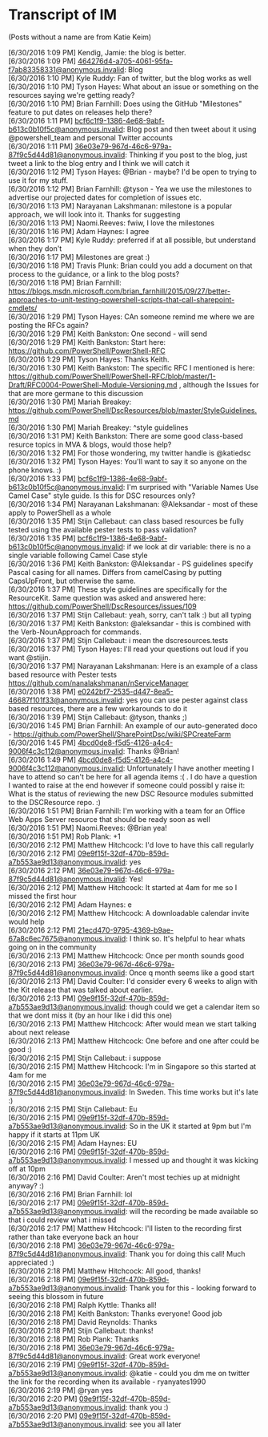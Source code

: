 # Transcript of IM
(Posts without a name are from Katie Keim)

[‎6/‎30/‎2016 1:09 PM] Kendig, Jamie: the blog is better.  
[‎6/‎30/‎2016 1:09 PM] 464276d4-a705-4061-95fa-f7ab83358331@anonymous.invalid: Blog  
[‎6/‎30/‎2016 1:10 PM] Kyle Ruddy: Fan of twitter, but the blog works as well  
[‎6/‎30/‎2016 1:10 PM] Tyson Hayes: What about an issue or something on the resources saying we're getting ready?  
[‎6/‎30/‎2016 1:10 PM] Brian Farnhill: Does using the GitHub "Milestones" feature to put dates on releases help there?  
[‎6/‎30/‎2016 1:11 PM] bcf6c1f9-1386-4e68-9abf-b613c0b10f5c@anonymous.invalid: Blog post and then tweet about it using @powershell_team and personal Twitter accounts   
[‎6/‎30/‎2016 1:11 PM] 36e03e79-967d-46c6-979a-87f9c5d44d81@anonymous.invalid: Thinking if you post to the blog, just tweet a link to the blog entry and I think we will catch it   
[‎6/‎30/‎2016 1:12 PM] Tyson Hayes: @Brian - maybe? I'd be open to trying to use it for my stuff.  
[‎6/‎30/‎2016 1:12 PM] Brian Farnhill: @tyson - Yea we use the milestones to advertise our projected dates for completion of issues etc.  
[‎6/‎30/‎2016 1:13 PM] Narayanan Lakshmanan: milestone is a popular approach, we will look into it. Thanks for suggesting  
[‎6/‎30/‎2016 1:13 PM] Naomi.Reeves: fwiw, I love the milestones  
[‎6/‎30/‎2016 1:16 PM] Adam Haynes: I agree  
[‎6/‎30/‎2016 1:17 PM] Kyle Ruddy: preferred if at all possible, but understand when they don't  
[‎6/‎30/‎2016 1:17 PM] Milestones are great :)  
[‎6/‎30/‎2016 1:18 PM] Travis Plunk: Brian could you add a document on that process to the guidance, or a link to the blog posts?  
[‎6/‎30/‎2016 1:18 PM] Brian Farnhill: https://blogs.msdn.microsoft.com/brian_farnhill/2015/09/27/better-approaches-to-unit-testing-powershell-scripts-that-call-sharepoint-cmdlets/   
[‎6/‎30/‎2016 1:29 PM] Tyson Hayes: CAn someone remind me where we are posting the RFCs again?  
[‎6/‎30/‎2016 1:29 PM] Keith Bankston: One second - will send  
[‎6/‎30/‎2016 1:29 PM] Keith Bankston: Start here: https://github.com/PowerShell/PowerShell-RFC   
[‎6/‎30/‎2016 1:29 PM] Tyson Hayes: Thanks Keith.  
[‎6/‎30/‎2016 1:30 PM] Keith Bankston: The specific RFC I mentioned is here: https://github.com/PowerShell/PowerShell-RFC/blob/master/1-Draft/RFC0004-PowerShell-Module-Versioning.md , although the Issues for that are more germane to this discussion  
[‎6/‎30/‎2016 1:30 PM] Mariah Breakey: https://github.com/PowerShell/DscResources/blob/master/StyleGuidelines.md   
[‎6/‎30/‎2016 1:30 PM] Mariah Breakey: ^style guidelines   
[‎6/‎30/‎2016 1:31 PM] Keith Bankston: There are some good class-based resurce topics in MVA & blogs, would those help?  
[‎6/‎30/‎2016 1:32 PM] For those wondering, my twitter handle is @katiedsc  
[‎6/‎30/‎2016 1:32 PM] Tyson Hayes: You'll want to say it so anyone on the phone knows. :)  
[‎6/‎30/‎2016 1:33 PM] bcf6c1f9-1386-4e68-9abf-b613c0b10f5c@anonymous.invalid: I'm surprised with "Variable Names Use Camel Case" style guide. Is this for DSC resources only?  
[‎6/‎30/‎2016 1:34 PM] Narayanan Lakshmanan: @Aleksandar - most of these apply to PowerShell as a whole  
[‎6/‎30/‎2016 1:35 PM] Stijn Callebaut: can class based resources be fully tested using the available pester tests to pass validation?  
[‎6/‎30/‎2016 1:35 PM] bcf6c1f9-1386-4e68-9abf-b613c0b10f5c@anonymous.invalid: if we look at dir variable: there is no a single variable following Camel Case style  
[‎6/‎30/‎2016 1:36 PM] Keith Bankston: @Aleksandar - PS guidelines specify Pascal casing for all names. Differs from camelCasing by putting CapsUpFront, but otherwise the same.  
[‎6/‎30/‎2016 1:37 PM] These style guidelines are specifically for the ResourceKit. Same question was asked and answered here: https://github.com/PowerShell/DscResources/issues/109   
[‎6/‎30/‎2016 1:37 PM] Stijn Callebaut: yeah, sorry, can't talk :) but all typing  
[‎6/‎30/‎2016 1:37 PM] Keith Bankston: @aleksandar - this is combined with the Verb-NounApproach for commands.  
[‎6/‎30/‎2016 1:37 PM] Stijn Callebaut: i mean the dscresources.tests  
[‎6/‎30/‎2016 1:37 PM] Tyson Hayes: I'll read your questions out loud if you want @stijin.  
[‎6/‎30/‎2016 1:37 PM] Narayanan Lakshmanan: Here is an example of a class based resource with Pester tests https://github.com/nanalakshmanan/nServiceManager   
[‎6/‎30/‎2016 1:38 PM] e0242bf7-2535-d447-8ea5-46687f101f33@anonymous.invalid: yes you can use pester against class based resources, there are a few workarounds to do it  
[‎6/‎30/‎2016 1:39 PM] Stijn Callebaut: @tyson, thanks ;)  
[‎6/‎30/‎2016 1:45 PM] Brian Farnhill: An example of our auto-generated doco - https://github.com/PowerShell/SharePointDsc/wiki/SPCreateFarm   
[‎6/‎30/‎2016 1:45 PM] 4bcd0de8-f5d5-4126-a4c4-9006f4c3c112@anonymous.invalid: Thanks @Brian!  
[‎6/‎30/‎2016 1:49 PM] 4bcd0de8-f5d5-4126-a4c4-9006f4c3c112@anonymous.invalid: Unfortunately I have another meeting I have to attend so can't be here for all agenda items :( . I do have a question I wanted to raise at the end however if someone could possibl
y raise it: What is the status of reviewing the new DSC Resource modules submitted to the DSCResource repo. :)  
[‎6/‎30/‎2016 1:51 PM] Brian Farnhill: I'm working with a team for an Office Web Apps Server resource that should be ready soon as well  
[‎6/‎30/‎2016 1:51 PM] Naomi.Reeves: @Brian yea!  
[‎6/‎30/‎2016 1:51 PM] Rob Plank: +1  
[‎6/‎30/‎2016 2:12 PM] Matthew Hitchcock: I'd love to have this call regularly  
[‎6/‎30/‎2016 2:12 PM] 09e9f15f-32df-470b-859d-a7b553ae9d13@anonymous.invalid: yes  
[‎6/‎30/‎2016 2:12 PM] 36e03e79-967d-46c6-979a-87f9c5d44d81@anonymous.invalid: Yes!    
[‎6/‎30/‎2016 2:12 PM] Matthew Hitchcock: It started at 4am for me so I missed the first hour  
[‎6/‎30/‎2016 2:12 PM] Adam Haynes: e  
[‎6/‎30/‎2016 2:12 PM] Matthew Hitchcock: A downloadable calendar invite would help  
[‎6/‎30/‎2016 2:12 PM] 21ecd470-9795-4369-b9ae-67a8c6ec7675@anonymous.invalid: I think so. It's helpful to hear whats going on in the community  
[‎6/‎30/‎2016 2:13 PM] Matthew Hitchcock: Once per month sounds good  
[‎6/‎30/‎2016 2:13 PM] 36e03e79-967d-46c6-979a-87f9c5d44d81@anonymous.invalid: Once q month seems like a good start   
[‎6/‎30/‎2016 2:13 PM] David Coulter: I'd consider every 6 weeks to align with the Kit release that was talked about earlier.  
[‎6/‎30/‎2016 2:13 PM] 09e9f15f-32df-470b-859d-a7b553ae9d13@anonymous.invalid: though could we get a calendar item so that we dont miss it (by an hour like i did this one)  
[‎6/‎30/‎2016 2:13 PM] Matthew Hitchcock: After would mean we start talking about next release  
[‎6/‎30/‎2016 2:13 PM] Matthew Hitchcock: One before and one after could be good :)  
[‎6/‎30/‎2016 2:15 PM] Stijn Callebaut: i suppose  
[‎6/‎30/‎2016 2:15 PM] Matthew Hitchcock: I'm in Singapore so this started at 4am for me  
[‎6/‎30/‎2016 2:15 PM] 36e03e79-967d-46c6-979a-87f9c5d44d81@anonymous.invalid: In Sweden. This time works but it's late :)  
[‎6/‎30/‎2016 2:15 PM] Stijn Callebaut: Eu  
[‎6/‎30/‎2016 2:15 PM] 09e9f15f-32df-470b-859d-a7b553ae9d13@anonymous.invalid: So in the UK it started at 9pm but I'm happy if it starts at 11pm UK  
[‎6/‎30/‎2016 2:15 PM] Adam Haynes: EU  
[‎6/‎30/‎2016 2:16 PM] 09e9f15f-32df-470b-859d-a7b553ae9d13@anonymous.invalid: I messed up and thought it was kicking off at 10pm  
[‎6/‎30/‎2016 2:16 PM] David Coulter: Aren't most techies up at midnight anyway? :)  
[‎6/‎30/‎2016 2:16 PM] Brian Farnhill: lol  
[‎6/‎30/‎2016 2:17 PM] 09e9f15f-32df-470b-859d-a7b553ae9d13@anonymous.invalid: will the recording be made available so that i could review what i missed  
[‎6/‎30/‎2016 2:17 PM] Matthew Hitchcock: I'll listen to the recording first rather than take everyone back an hour  
[‎6/‎30/‎2016 2:18 PM] 36e03e79-967d-46c6-979a-87f9c5d44d81@anonymous.invalid: Thank you for doing this call! Much appreciated :)  
[‎6/‎30/‎2016 2:18 PM] Matthew Hitchcock: All good, thanks!  
[‎6/‎30/‎2016 2:18 PM] 09e9f15f-32df-470b-859d-a7b553ae9d13@anonymous.invalid: Thank you for this - looking forward to seeing this blossom in future  
[‎6/‎30/‎2016 2:18 PM] Ralph Kyttle: Thanks all!  
[‎6/‎30/‎2016 2:18 PM] Keith Bankston: Thanks everyone! Good job  
[‎6/‎30/‎2016 2:18 PM] David Reynolds: Thanks  
[‎6/‎30/‎2016 2:18 PM] Stijn Callebaut: thanks!  
[‎6/‎30/‎2016 2:18 PM] Rob Plank: Thanks  
[‎6/‎30/‎2016 2:18 PM] 36e03e79-967d-46c6-979a-87f9c5d44d81@anonymous.invalid: Great work everyone!   
[‎6/‎30/‎2016 2:19 PM] 09e9f15f-32df-470b-859d-a7b553ae9d13@anonymous.invalid: @katie - could you dm me on twitter the link for the recording when its available - ryanyates1990  
[‎6/‎30/‎2016 2:19 PM] @ryan yes  
[‎6/‎30/‎2016 2:20 PM] 09e9f15f-32df-470b-859d-a7b553ae9d13@anonymous.invalid: thank you :)  
[‎6/‎30/‎2016 2:20 PM] 09e9f15f-32df-470b-859d-a7b553ae9d13@anonymous.invalid: see you all later  
